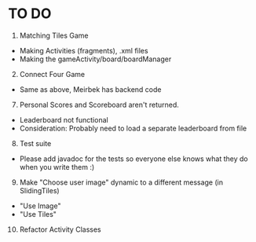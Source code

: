 # TO DO
1. Matching Tiles Game
 + Making Activities (fragments), .xml files
 + Making the gameActivity/board/boardManager

2. Connect Four Game
 + Same as above, Meirbek has backend code

7. Personal Scores and Scoreboard aren't returned.
 + Leaderboard not functional
 + Consideration: Probably need to load a separate leaderboard from file


8. Test suite
 + Please add javadoc for the tests so everyone else knows what they do when you write them :)

9. Make "Choose user image" dynamic to a different message (in SlidingTiles)
 + "Use Image"
 + "Use Tiles"

10. Refactor Activity Classes